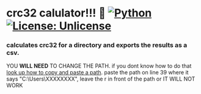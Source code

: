 # crc32 calulator!!! 🥳 [![Python](https://img.shields.io/badge/python-3670A0?style=for-the-badge&logo=python&logoColor=ffdd54)](https://www.python.org/) [![License: Unlicense](https://img.shields.io/badge/license-Unlicense-blue.svg)](http://unlicense.org/)
### calculates crc32 for a directory and exports the results as a csv.
YOU **WILL NEED** TO CHANGE THE PATH. if you dont know how to do that [look up how to copy and paste a path](https://www.howtogeek.com/670447/how-to-copy-the-full-path-of-a-file-on-windows-10/#copy-a-folder-39-s-path-with-the-file-explorer-address-bar). paste the path on line 39 where it says "C:\Users\XXXXXXXX", leave the r in front of the path or IT WILL NOT WORK
